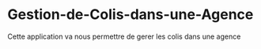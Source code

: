 # Gestion-de-Colis-dans-une-Agence
Cette application va nous permettre de gerer les colis dans une agence
